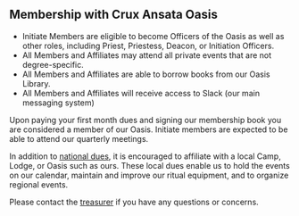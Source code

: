 <h2>Membership with Crux Ansata Oasis</h2>
<ul>
  <li>Initiate Members are eligible to become Officers of the Oasis as well as other roles, including Priest, Priestess, Deacon, or Initiation Officers.</li>
  <li>All Members and Affiliates may attend all private events that are not degree-specific.</li>
  <li>All Members and Affiliates are able to borrow books from our Oasis Library.</li>
  <li>All Members and Affiliates will receive access to Slack (our main messaging system)</li>
</ul>
<p>Upon paying your first month dues and signing our membership book you are considered a member of our Oasis. Initiate members are expected to be able to attend our quarterly meetings.</p>
<p>In addition to <a href="http://oto-usa.org/oto/dues-fees/" target="_blank">national dues</a>, it is encouraged to affiliate with a local Camp, Lodge, or Oasis such as ours. These local dues enable us to hold the events on our calendar, maintain and improve our ritual equipment, and to organize regional events.</p>
<p>Please contact the <a href="mailto:treasurer@cruxansata-oto.org">treasurer</a> if you have any questions or concerns.</p>
